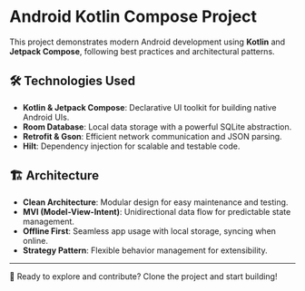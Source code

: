 # Android Kotlin Compose Project

This project demonstrates modern Android development using **Kotlin** and **Jetpack Compose**, following best practices and architectural patterns.

## 🛠 Technologies Used

- **Kotlin & Jetpack Compose**: Declarative UI toolkit for building native Android UIs.
- **Room Database**: Local data storage with a powerful SQLite abstraction.
- **Retrofit & Gson**: Efficient network communication and JSON parsing.
- **Hilt**: Dependency injection for scalable and testable code.

## 🏗 Architecture

- **Clean Architecture**: Modular design for easy maintenance and testing.
- **MVI (Model-View-Intent)**: Unidirectional data flow for predictable state management.
- **Offline First**: Seamless app usage with local storage, syncing when online.
- **Strategy Pattern**: Flexible behavior management for extensibility.

---

🚀 Ready to explore and contribute? Clone the project and start building!
